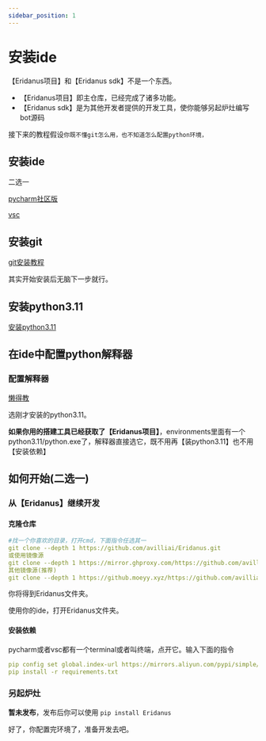```yaml
---
sidebar_position: 1
---
```

# 安装ide

【Eridanus项目】和【Eridanus sdk】不是一个东西。
- 【Eridanus项目】即主仓库，已经完成了诸多功能。
- 【Eridanus sdk】是为其他开发者提供的开发工具，使你能够另起炉灶编写bot源码

接下来的教程假设`你既不懂git怎么用，也不知道怎么配置python环境，`
## 安装ide
二选一

[pycharm社区版](https://blog.csdn.net/wangmeixi/article/details/103840541)

[vsc](https://blog.csdn.net/leah126/article/details/131661331)
## 安装git
[git安装教程](https://blog.csdn.net/mukes/article/details/115693833)

其实开始安装后无脑下一步就行。
## 安装python3.11
[安装python3.11](https://blog.csdn.net/MichaelJiangJunC/article/details/129996726)
## 在ide中配置python解释器
### 配置解释器
[懒得教](https://blog.csdn.net/qq_42432673/article/details/108440370)

选刚才安装的python3.11。

**如果你用的搭建工具已经获取了【Eridanus项目】**，environments里面有一个python3.11/python.exe了，解释器直接选它，既不用再【装python3.11】也不用【安装依赖】
## 如何开始(二选一)
### 从【Eridanus】继续开发
#### 克隆仓库
```yaml
#找一个你喜欢的目录，打开cmd，下面指令任选其一
git clone --depth 1 https://github.com/avilliai/Eridanus.git
或使用镜像源
git clone --depth 1 https://mirror.ghproxy.com/https://github.com/avilliai/Eridanus
其他镜像源(推荐)
git clone --depth 1 https://github.moeyy.xyz/https://github.com/avilliai/Eridanus
```
你将得到Eridanus文件夹。

使用你的ide，打开Eridanus文件夹。

#### 安装依赖
pycharm或者vsc都有一个terminal或者叫终端，点开它。输入下面的指令
```yaml
pip config set global.index-url https://mirrors.aliyun.com/pypi/simple/
pip install -r requirements.txt
```
### 另起炉灶
**暂未发布**，发布后你可以使用
`pip install Eridanus`

好了，你配置完环境了，准备开发去吧。